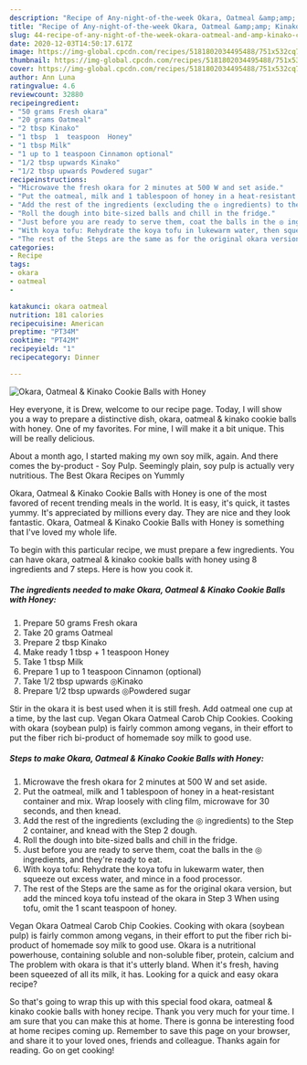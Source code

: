 ```yaml
---
description: "Recipe of Any-night-of-the-week Okara, Oatmeal &amp;amp; Kinako Cookie Balls with Honey"
title: "Recipe of Any-night-of-the-week Okara, Oatmeal &amp;amp; Kinako Cookie Balls with Honey"
slug: 44-recipe-of-any-night-of-the-week-okara-oatmeal-and-amp-kinako-cookie-balls-with-honey
date: 2020-12-03T14:50:17.617Z
image: https://img-global.cpcdn.com/recipes/5181802034495488/751x532cq70/okara-oatmeal-kinako-cookie-balls-with-honey-recipe-main-photo.jpg
thumbnail: https://img-global.cpcdn.com/recipes/5181802034495488/751x532cq70/okara-oatmeal-kinako-cookie-balls-with-honey-recipe-main-photo.jpg
cover: https://img-global.cpcdn.com/recipes/5181802034495488/751x532cq70/okara-oatmeal-kinako-cookie-balls-with-honey-recipe-main-photo.jpg
author: Ann Luna
ratingvalue: 4.6
reviewcount: 32880
recipeingredient:
- "50 grams Fresh okara"
- "20 grams Oatmeal"
- "2 tbsp Kinako"
- "1 tbsp  1  teaspoon  Honey"
- "1 tbsp Milk"
- "1 up to 1 teaspoon Cinnamon optional"
- "1/2 tbsp upwards Kinako"
- "1/2 tbsp upwards Powdered sugar"
recipeinstructions:
- "Microwave the fresh okara for 2 minutes at 500 W and set aside."
- "Put the oatmeal, milk and 1 tablespoon of honey in a heat-resistant container and mix. Wrap loosely with cling film, microwave for 30 seconds, and then knead."
- "Add the rest of the ingredients (excluding the ◎ ingredients) to the Step 2 container, and knead with the Step 2 dough."
- "Roll the dough into bite-sized balls and chill in the fridge."
- "Just before you are ready to serve them, coat the balls in the ◎ ingredients, and they&#39;re ready to eat."
- "With koya tofu: Rehydrate the koya tofu in lukewarm water, then squeeze out excess water, and mince in a food processor."
- "The rest of the Steps are the same as for the original okara version, but add the minced koya tofu instead of the okara in Step 3 When using tofu, omit the 1 scant teaspoon of honey."
categories:
- Recipe
tags:
- okara
- oatmeal
- 

katakunci: okara oatmeal  
nutrition: 181 calories
recipecuisine: American
preptime: "PT34M"
cooktime: "PT42M"
recipeyield: "1"
recipecategory: Dinner

---
```



![Okara, Oatmeal &amp; Kinako Cookie Balls with Honey](https://img-global.cpcdn.com/recipes/5181802034495488/751x532cq70/okara-oatmeal-kinako-cookie-balls-with-honey-recipe-main-photo.jpg)

Hey everyone, it is Drew, welcome to our recipe page. Today, I will show you a way to prepare a distinctive dish, okara, oatmeal &amp; kinako cookie balls with honey. One of my favorites. For mine, I will make it a bit unique. This will be really delicious.

About a month ago, I started making my own soy milk, again. And there comes the by-product - Soy Pulp. Seemingly plain, soy pulp is actually very nutritious. The Best Okara Recipes on Yummly

Okara, Oatmeal &amp; Kinako Cookie Balls with Honey is one of the most favored of recent trending meals in the world. It is easy, it's quick, it tastes yummy. It's appreciated by millions every day. They are nice and they look fantastic. Okara, Oatmeal &amp; Kinako Cookie Balls with Honey is something that I've loved my whole life.


To begin with this particular recipe, we must prepare a few ingredients. You can have okara, oatmeal &amp; kinako cookie balls with honey using 8 ingredients and 7 steps. Here is how you cook it.

<!--inarticleads1-->

##### The ingredients needed to make Okara, Oatmeal &amp; Kinako Cookie Balls with Honey:

1. Prepare 50 grams Fresh okara
1. Take 20 grams Oatmeal
1. Prepare 2 tbsp Kinako
1. Make ready 1 tbsp + 1  teaspoon  Honey
1. Take 1 tbsp Milk
1. Prepare 1 up to 1 teaspoon Cinnamon (optional)
1. Take 1/2 tbsp upwards ◎Kinako
1. Prepare 1/2 tbsp upwards ◎Powdered sugar


Stir in the okara it is best used when it is still fresh. Add oatmeal one cup at a time, by the last cup. Vegan Okara Oatmeal Carob Chip Cookies. Cooking with okara (soybean pulp) is fairly common among vegans, in their effort to put the fiber rich bi-product of homemade soy milk to good use. 

<!--inarticleads2-->

##### Steps to make Okara, Oatmeal &amp; Kinako Cookie Balls with Honey:

1. Microwave the fresh okara for 2 minutes at 500 W and set aside.
1. Put the oatmeal, milk and 1 tablespoon of honey in a heat-resistant container and mix. Wrap loosely with cling film, microwave for 30 seconds, and then knead.
1. Add the rest of the ingredients (excluding the ◎ ingredients) to the Step 2 container, and knead with the Step 2 dough.
1. Roll the dough into bite-sized balls and chill in the fridge.
1. Just before you are ready to serve them, coat the balls in the ◎ ingredients, and they&#39;re ready to eat.
1. With koya tofu: Rehydrate the koya tofu in lukewarm water, then squeeze out excess water, and mince in a food processor.
1. The rest of the Steps are the same as for the original okara version, but add the minced koya tofu instead of the okara in Step 3 When using tofu, omit the 1 scant teaspoon of honey.


Vegan Okara Oatmeal Carob Chip Cookies. Cooking with okara (soybean pulp) is fairly common among vegans, in their effort to put the fiber rich bi-product of homemade soy milk to good use. Okara is a nutritional powerhouse, containing soluble and non-soluble fiber, protein, calcium and The problem with okara is that it&#39;s utterly bland. When it&#39;s fresh, having been squeezed of all its milk, it has. Looking for a quick and easy okara recipe? 

So that's going to wrap this up with this special food okara, oatmeal &amp; kinako cookie balls with honey recipe. Thank you very much for your time. I am sure that you can make this at home. There is gonna be interesting food at home recipes coming up. Remember to save this page on your browser, and share it to your loved ones, friends and colleague. Thanks again for reading. Go on get cooking!
